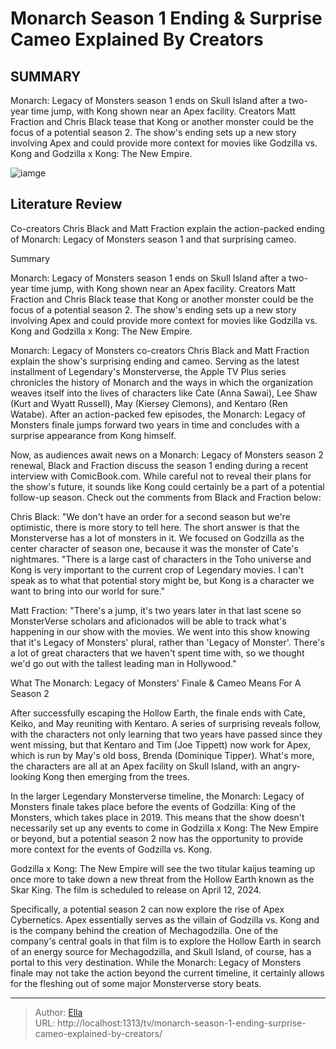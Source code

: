 # Monarch Season 1 Ending &amp; Surprise Cameo Explained By Creators


## SUMMARY 



  Monarch: Legacy of Monsters season 1 ends on Skull Island after a two-year time jump, with Kong shown near an Apex facility.   Creators Matt Fraction and Chris Black tease that Kong or another monster could be the focus of a potential season 2.   The show&#39;s ending sets up a new story involving Apex and could provide more context for movies like Godzilla vs. Kong and Godzilla x Kong: The New Empire.  

![iamge](https://static1.srcdn.com/wordpress/wp-content/uploads/2024/01/kiersey-clemons-as-may-juxtaposed-with-godzilla-and-a-portal-in-monarch-legacy-of-monsters.jpg)

## Literature Review
Co-creators Chris Black and Matt Fraction explain the action-packed ending of Monarch: Legacy of Monsters season 1 and that surprising cameo.





Summary

  Monarch: Legacy of Monsters season 1 ends on Skull Island after a two-year time jump, with Kong shown near an Apex facility.   Creators Matt Fraction and Chris Black tease that Kong or another monster could be the focus of a potential season 2.   The show&#39;s ending sets up a new story involving Apex and could provide more context for movies like Godzilla vs. Kong and Godzilla x Kong: The New Empire.  







Monarch: Legacy of Monsters co-creators Chris Black and Matt Fraction explain the show&#39;s surprising ending and cameo. Serving as the latest installment of Legendary&#39;s Monsterverse, the Apple TV Plus series chronicles the history of Monarch and the ways in which the organization weaves itself into the lives of characters like Cate (Anna Sawai), Lee Shaw (Kurt and Wyatt Russell), May (Kiersey Clemons), and Kentaro (Ren Watabe). After an action-packed few episodes, the Monarch: Legacy of Monsters finale jumps forward two years in time and concludes with a surprise appearance from Kong himself.

Now, as audiences await news on a Monarch: Legacy of Monsters season 2 renewal, Black and Fraction discuss the season 1 ending during a recent interview with ComicBook.com. While careful not to reveal their plans for the show&#39;s future, it sounds like Kong could certainly be a part of a potential follow-up season. Check out the comments from Black and Fraction below:


Chris Black: &#34;We don&#39;t have an order for a second season but we&#39;re optimistic, there is more story to tell here. The short answer is that the Monsterverse has a lot of monsters in it. We focused on Godzilla as the center character of season one, because it was the monster of Cate&#39;s nightmares.
&#34;There is a large cast of characters in the Toho universe and Kong is very important to the current crop of Legendary movies. I can&#39;t speak as to what that potential story might be, but Kong is a character we want to bring into our world for sure.&#34;






Matt Fraction: &#34;There&#39;s a jump, it&#39;s two years later in that last scene so MonsterVerse scholars and aficionados will be able to track what&#39;s happening in our show with the movies. We went into this show knowing that it&#39;s Legacy of Monsters&#39; plural, rather than &#39;Legacy of Monster&#39;. There&#39;s a lot of great characters that we haven&#39;t spent time with, so we thought we&#39;d go out with the tallest leading man in Hollywood.&#34;


  


 What The Monarch: Legacy of Monsters&#39; Finale &amp; Cameo Means For A Season 2 
          

After successfully escaping the Hollow Earth, the finale ends with Cate, Keiko, and May reuniting with Kentaro. A series of surprising reveals follow, with the characters not only learning that two years have passed since they went missing, but that Kentaro and Tim (Joe Tippett) now work for Apex, which is run by May&#39;s old boss, Brenda (Dominique Tipper). What&#39;s more, the characters are all at an Apex facility on Skull Island, with an angry-looking Kong then emerging from the trees. 




In the larger Legendary Monsterverse timeline, the Monarch: Legacy of Monsters finale takes place before the events of Godzilla: King of the Monsters, which takes place in 2019. This means that the show doesn&#39;t necessarily set up any events to come in Godzilla x Kong: The New Empire or beyond, but a potential season 2 now has the opportunity to provide more context for the events of Godzilla vs. Kong.



Godzilla x Kong: The New Empire will see the two titular kaijus teaming up once more to take down a new threat from the Hollow Earth known as the Skar King. The film is scheduled to release on April 12, 2024.




Specifically, a potential season 2 can now explore the rise of Apex Cybernetics. Apex essentially serves as the villain of Godzilla vs. Kong and is the company behind the creation of Mechagodzilla. One of the company&#39;s central goals in that film is to explore the Hollow Earth in search of an energy source for Mechagodzilla, and Skull Island, of course, has a portal to this very destination. While the Monarch: Legacy of Monsters finale may not take the action beyond the current timeline, it certainly allows for the fleshing out of some major Monsterverse story beats. 






---

> Author: [Ella](https://instagram.hk.cn/)  
> URL: http://localhost:1313/tv/monarch-season-1-ending-surprise-cameo-explained-by-creators/  

